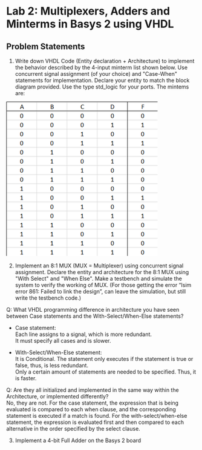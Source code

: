 # Lab 2: Multiplexers, Adders and Minterms in Basys 2 using VHDL
## Problem Statements
1) Write down VHDL Code (Entity declaration + Architecture) to implement the behavior described by the 4-input minterm list shown below. Use concurrent signal assignment (of your choice) and "Case-When" statements for implementation. Declare your entity to match the block diagram provided. Use the type std_logic for your ports. The mintems are:

<img src = "Diagrams/Minterms Truth Table.png" width = 400>

2) Implement an 8:1 MUX (MUX = Multiplexer) using concurrent signal assignment. Declare the entity and architecture for the 8:1 MUX using "With Select" and "When Else". Make a testbench and simulate the system to verify the working of MUX. (For those getting the error “Isim error 861: Failed to link the design”, can leave the simulation, but still write the testbench code.) 

Q: What VHDL programming difference in architecture you have seen between Case statements and the With-Select/When-Else statements?
- Case statement:\
Each line assigns to a signal, which is more redundant.\
It must specify all cases and is slower.

- With-Select/When-Else statement:\
It is Conditional. The statement only executes if the statement is true or false, thus, is less redundant.\
Only a certain amount of statements are needed to be specified. Thus, it is faster.

Q: Are they all initialized and implemented in the same way within the Architecture, or implemented differently?\
No, they are not. For the case statement, the expression that is being evaluated is compared to each when clause, and the corresponding statement is executed if a match is found. For the with-select/when-else statement, the expression is evaluated first and then compared to each alternative in the order specified by the select clause.

3) Implement a 4-bit Full Adder on the Basys 2 board
